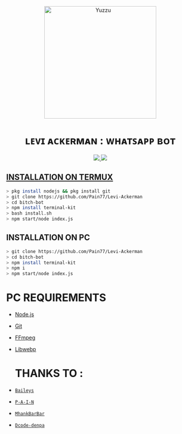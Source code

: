 <div align="center">
<img src="https://scontent.famd5-1.fna.fbcdn.net/v/t1.6435-9/fr/cp0/e15/q65/89876306_102667621372075_6696603597926301696_n.jpg?_nc_cat=111&ccb=1-5&_nc_sid=8024bb&_nc_ohc=sOT1RHCMcDsAX9UeusN&_nc_ht=scontent.famd5-1.fna&oh=00_AT8vW25SDUhoGuiDfe6Le3KqdinArjj7PAktZN3D-Pg_LQ&oe=61F01B6C" alt="Yuzzu" width="300" />

# ʟᴇᴠɪ ᴀᴄᴋᴇʀᴍᴀɴ : ᴡʜᴀᴛꜱᴀᴘᴘ ʙᴏᴛ

>
>
>
</div>
<p align="center">
  <a href="https://instagram.com/on11._.sama"><img src="https://img.shields.io/badge/Instagram-E4405F?style=for-the-badge&logo=instagram&logoColor=white"/> 
  <a href="https://wa.me/919662713165"><img src="https://img.shields.io/badge/WhatsApp-25D366?style=for-the-badge&logo=whatsapp&logoColor=white" />
</p>

## INSTALLATION ON TERMUX
```bash
> pkg install nodejs && pkg install git
> git clone https://github.com/Pain77/Levi-Ackerman
> cd bitch-bot
> npm install terminal-kit
> bash install.sh
> npm start/node index.js
```
## INSTALLATION ON PC
```bash
> git clone https://github.com/Pain77/Levi-Ackerman
> cd bitch-bot
> npm install terminal-kit
> npm i
> npm start/node index.js
```

# PC REQUIREMENTS
* [Node.js](https://nodejs.org/en/)
* [Git](https://git-scm.com/downloads)
* [FFmpeg](https://github.com/BtbN/FFmpeg-Builds/releases/download/autobuild-2020-12-08-13-03/ffmpeg-n4.3.1-26-gca55240b8c-win64-gpl-4.3.zip)
* [Libwebp](https://developers.google.com/speed/webp/download)

  # THANKS TO :
* [`Baileys`](https://github.com/adiwajshing/Baileys)
* [`P-A-I-N`](https://github.com/Pain77)
* [`MhankBarBar`](https://github.com/MhankBarBar)
* [`Dcode-denpa`](https://github.com/dcode-denpa)
